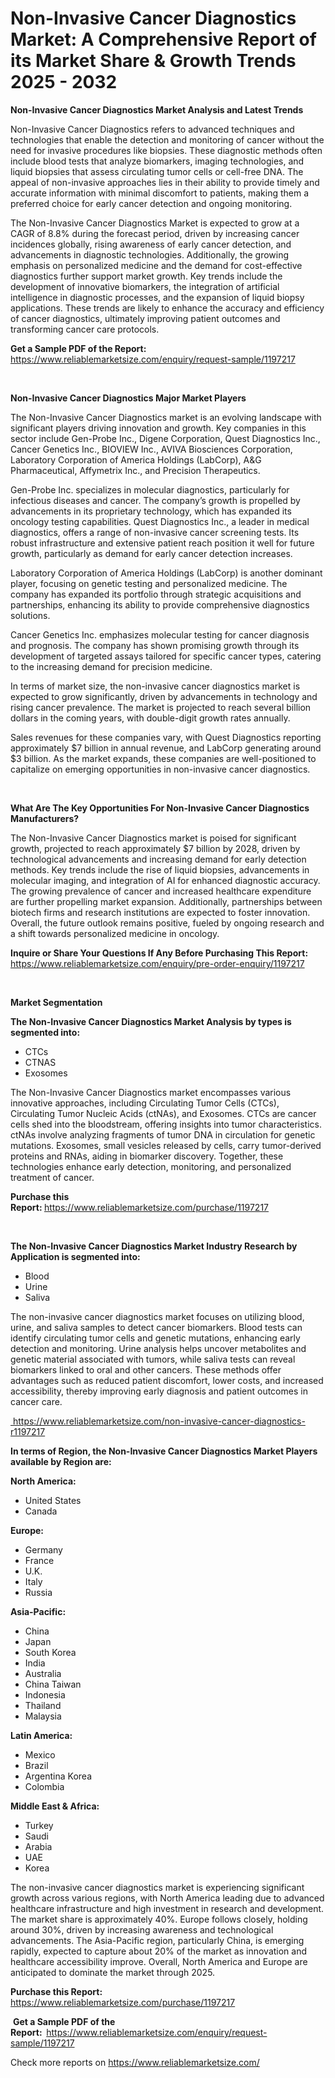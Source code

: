<p><h1>Non-Invasive Cancer Diagnostics Market: A Comprehensive Report of its Market Share & Growth Trends 2025 - 2032</h1></p><p><strong>Non-Invasive Cancer Diagnostics Market Analysis and Latest Trends</strong></p>
<p><p>Non-Invasive Cancer Diagnostics refers to advanced techniques and technologies that enable the detection and monitoring of cancer without the need for invasive procedures like biopsies. These diagnostic methods often include blood tests that analyze biomarkers, imaging technologies, and liquid biopsies that assess circulating tumor cells or cell-free DNA. The appeal of non-invasive approaches lies in their ability to provide timely and accurate information with minimal discomfort to patients, making them a preferred choice for early cancer detection and ongoing monitoring.</p><p>The Non-Invasive Cancer Diagnostics Market is expected to grow at a CAGR of 8.8% during the forecast period, driven by increasing cancer incidences globally, rising awareness of early cancer detection, and advancements in diagnostic technologies. Additionally, the growing emphasis on personalized medicine and the demand for cost-effective diagnostics further support market growth. Key trends include the development of innovative biomarkers, the integration of artificial intelligence in diagnostic processes, and the expansion of liquid biopsy applications. These trends are likely to enhance the accuracy and efficiency of cancer diagnostics, ultimately improving patient outcomes and transforming cancer care protocols.</p></p>
<p><strong>Get a Sample PDF of the Report:&nbsp;</strong> <a href="https://www.reliablemarketsize.com/enquiry/request-sample/1197217?utm_campaign=2115&utm_medium=2&utm_source=Github&utm_content=ia&utm_term=03032025&utm_id=non-invasive-cancer-diagnostics">https://www.reliablemarketsize.com/enquiry/request-sample/1197217</a></p>
<p>&nbsp;</p>
<p><strong>Non-Invasive Cancer Diagnostics Major Market Players</strong></p>
<p><p>The Non-Invasive Cancer Diagnostics market is an evolving landscape with significant players driving innovation and growth. Key companies in this sector include Gen-Probe Inc., Digene Corporation, Quest Diagnostics Inc., Cancer Genetics Inc., BIOVIEW Inc., AVIVA Biosciences Corporation, Laboratory Corporation of America Holdings (LabCorp), A&G Pharmaceutical, Affymetrix Inc., and Precision Therapeutics.</p><p>Gen-Probe Inc. specializes in molecular diagnostics, particularly for infectious diseases and cancer. The company’s growth is propelled by advancements in its proprietary technology, which has expanded its oncology testing capabilities. Quest Diagnostics Inc., a leader in medical diagnostics, offers a range of non-invasive cancer screening tests. Its robust infrastructure and extensive patient reach position it well for future growth, particularly as demand for early cancer detection increases.</p><p>Laboratory Corporation of America Holdings (LabCorp) is another dominant player, focusing on genetic testing and personalized medicine. The company has expanded its portfolio through strategic acquisitions and partnerships, enhancing its ability to provide comprehensive diagnostics solutions.</p><p>Cancer Genetics Inc. emphasizes molecular testing for cancer diagnosis and prognosis. The company has shown promising growth through its development of targeted assays tailored for specific cancer types, catering to the increasing demand for precision medicine.</p><p>In terms of market size, the non-invasive cancer diagnostics market is expected to grow significantly, driven by advancements in technology and rising cancer prevalence. The market is projected to reach several billion dollars in the coming years, with double-digit growth rates annually.</p><p>Sales revenues for these companies vary, with Quest Diagnostics reporting approximately $7 billion in annual revenue, and LabCorp generating around $3 billion. As the market expands, these companies are well-positioned to capitalize on emerging opportunities in non-invasive cancer diagnostics.</p></p>
<p>&nbsp;</p>
<p><strong>What Are The Key Opportunities For Non-Invasive Cancer Diagnostics Manufacturers?</strong></p>
<p><p>The Non-Invasive Cancer Diagnostics market is poised for significant growth, projected to reach approximately $7 billion by 2028, driven by technological advancements and increasing demand for early detection methods. Key trends include the rise of liquid biopsies, advancements in molecular imaging, and integration of AI for enhanced diagnostic accuracy. The growing prevalence of cancer and increased healthcare expenditure are further propelling market expansion. Additionally, partnerships between biotech firms and research institutions are expected to foster innovation. Overall, the future outlook remains positive, fueled by ongoing research and a shift towards personalized medicine in oncology.</p></p>
<p><strong>Inquire or Share Your Questions If Any Before Purchasing This Report:</strong> <a href="https://www.reliablemarketsize.com/enquiry/pre-order-enquiry/1197217?utm_campaign=2115&utm_medium=2&utm_source=Github&utm_content=ia&utm_term=03032025&utm_id=non-invasive-cancer-diagnostics">https://www.reliablemarketsize.com/enquiry/pre-order-enquiry/1197217</a></p>
<p>&nbsp;</p>
<p><strong>Market Segmentation</strong></p>
<p><strong>The Non-Invasive Cancer Diagnostics Market Analysis by types is segmented into:</strong></p>
<p><ul><li>CTCs</li><li>CTNAS</li><li>Exosomes</li></ul></p>
<p><p>The Non-Invasive Cancer Diagnostics market encompasses various innovative approaches, including Circulating Tumor Cells (CTCs), Circulating Tumor Nucleic Acids (ctNAs), and Exosomes. CTCs are cancer cells shed into the bloodstream, offering insights into tumor characteristics. ctNAs involve analyzing fragments of tumor DNA in circulation for genetic mutations. Exosomes, small vesicles released by cells, carry tumor-derived proteins and RNAs, aiding in biomarker discovery. Together, these technologies enhance early detection, monitoring, and personalized treatment of cancer.</p></p>
<p><strong>Purchase this Report:&nbsp;</strong><a href="https://www.reliablemarketsize.com/purchase/1197217?utm_campaign=2115&utm_medium=2&utm_source=Github&utm_content=ia&utm_term=03032025&utm_id=non-invasive-cancer-diagnostics">https://www.reliablemarketsize.com/purchase/1197217</a></p>
<p>&nbsp;</p>
<p><strong>The Non-Invasive Cancer Diagnostics Market Industry Research by Application is segmented into:</strong></p>
<p><ul><li>Blood</li><li>Urine</li><li>Saliva</li></ul></p>
<p><p>The non-invasive cancer diagnostics market focuses on utilizing blood, urine, and saliva samples to detect cancer biomarkers. Blood tests can identify circulating tumor cells and genetic mutations, enhancing early detection and monitoring. Urine analysis helps uncover metabolites and genetic material associated with tumors, while saliva tests can reveal biomarkers linked to oral and other cancers. These methods offer advantages such as reduced patient discomfort, lower costs, and increased accessibility, thereby improving early diagnosis and patient outcomes in cancer care.</p></p>
<p><a href="https://www.reliablemarketsize.com/non-invasive-cancer-diagnostics-r1197217?utm_campaign=2115&utm_medium=2&utm_source=Github&utm_content=ia&utm_term=03032025&utm_id=non-invasive-cancer-diagnostics">&nbsp;https://www.reliablemarketsize.com/non-invasive-cancer-diagnostics-r1197217</a></p>
<p><strong>In terms of Region, the Non-Invasive Cancer Diagnostics Market Players available by Region are:</strong></p>
<p>
    <p> <strong> North America: </strong>
        <ul>
            <li>United States</li>
            <li>Canada</li>
        </ul>
        </p> 
    <p> <strong> Europe: </strong>
        <ul>
            <li>Germany</li>
            <li>France</li>
            <li>U.K.</li>
            <li>Italy</li>
            <li>Russia</li>
        </ul>
        </p> 
    <p> <strong> Asia-Pacific: </strong>
        <ul>
            <li>China</li>
            <li>Japan</li>
            <li>South Korea</li>
            <li>India</li>
            <li>Australia</li>
            <li>China Taiwan</li>
            <li>Indonesia</li>
            <li>Thailand</li>
            <li>Malaysia</li>
        </ul>
        </p> 
    <p> <strong> Latin America: </strong>
        <ul>
            <li>Mexico</li>
            <li>Brazil</li>
            <li>Argentina Korea</li>
            <li>Colombia</li>
        </ul>
        </p> 
    <p> <strong> Middle East & Africa: </strong>
        <ul>
            <li>Turkey</li>
            <li>Saudi</li>
            <li>Arabia</li>
            <li>UAE</li>
            <li>Korea</li>
        </ul>
    </p>
    </p>
<p><p>The non-invasive cancer diagnostics market is experiencing significant growth across various regions, with North America leading due to advanced healthcare infrastructure and high investment in research and development. The market share is approximately 40%. Europe follows closely, holding around 30%, driven by increasing awareness and technological advancements. The Asia-Pacific region, particularly China, is emerging rapidly, expected to capture about 20% of the market as innovation and healthcare accessibility improve. Overall, North America and Europe are anticipated to dominate the market through 2025.</p></p>
<p><strong>Purchase this Report: </strong><a href="https://www.reliablemarketsize.com/purchase/1197217?utm_campaign=2115&utm_medium=2&utm_source=Github&utm_content=ia&utm_term=03032025&utm_id=non-invasive-cancer-diagnostics">https://www.reliablemarketsize.com/purchase/1197217</a></p>
<p>&nbsp;<strong>Get a Sample PDF of the Report:&nbsp;&nbsp;</strong><a href="https://www.reliablemarketsize.com/enquiry/request-sample/1197217?utm_campaign=2115&utm_medium=2&utm_source=Github&utm_content=ia&utm_term=03032025&utm_id=non-invasive-cancer-diagnostics">https://www.reliablemarketsize.com/enquiry/request-sample/1197217</a></p>
<p><strong></strong></p>
<p>Check more reports on <a href="https://www.reliablemarketsize.com/?utm_campaign=2115&utm_medium=2&utm_source=Github&utm_content=ia&utm_term=03032025&utm_id=non-invasive-cancer-diagnostics">https://www.reliablemarketsize.com/</a></p>